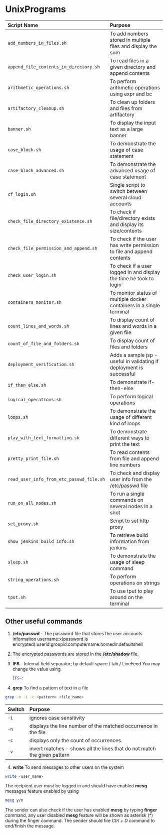 # UnixPrograms

| Script Name                                | Purpose                                                                    |
| :----------------------------------------- | :------------------------------------------------------------------------- |
| `add_numbers_in_files.sh`                  | To add numbers stored in multiple files and display the sum                |
| `append_file_contents_in_directory.sh`     | To read files in a given directory and append contents                     |
| `arithmetic_operations.sh`                 | To perform arithmetic operations using expr and bc                         |
| `artifactory_cleanup.sh`                   | To clean up folders and files from artifactory                             |
| `banner.sh`                                | To display the input text as a large banner                                |  
| `case_block.sh`                            | To demonstrate the usage of case statement                                 |
| `case_block_advanced.sh`                   | To demonstrate the advanced usage of case statement                        |
| `cf_login.sh`                              | Single script to switch between several cloud accounts                     |
| `check_file_directory_existence.sh`        | To check if file/directory exists and display its size/contents            |
| `check_file_permission_and_append.sh`      | To check if the user has write permission to file and append contents      |
| `check_user_login.sh`                      | To check if a user logged in and display the time he took to login         |
| `containers_monitor.sh`                    | To monitor status of multiple docker containers in a single terminal       |
| `count_lines_and_words.sh`                 | To display count of lines and words in a given file                        |
| `count_of_file_and_folders.sh`             | To display count of files and folders                                      |
| `deployment_verification.sh`               | Adds a sample jsp - useful in validating if deployment is successful       |
| `if_then_else.sh`                          | To demonstrate if-then-else                                                |
| `logical_operations.sh`                    | To perform logical operations                                              |
| `loops.sh`                                 | To demonstrate the usage of different kind of loops                        |
| `play_with_text_formatting.sh`             | To demonstrate different ways to print the text                            |
| `pretty_print_file.sh`                     | To read contents from file and append line numbers                         |
| `read_user_info_from_etc_passwd_file.sh`   | To check and display user info from the /etc/passwd file                   |
| `run_on_all_nodes.sh`                      | To run a single commands on several nodes in a shot                        |
| `set_proxy.sh`                             | Script to set http proxy                                                   |
| `show_jenkins_build_info.sh`               | To retrieve build information from jenkins                                 |
| `sleep.sh`                                 | To demonstrate the usage of sleep command                                  |
| `string_operations.sh`                     | To perform operations on strings                                           |
| `tput.sh`                                  | To use tput to play around on the terminal                                 |


## Other useful commands
1. **/etc/passwd** - The password file that stores the user accounts information
   username:x(password is encrypted):userid:groupid:computername:homedir:defaultshell 
   
2. The encrypted passwords are stored in the **/etc/shadow** file.

3. **IFS** - Internal field separator; by default space / tab / LineFeed
   You may change the value using 
   ```sh 
   IFS=:
   ```

4. **grep** To find a pattern of text in a file
```sh
grep -n -i -c <pattern> <file_name>
```
| Switch   | Purpose                                                                  |
| :------- | :----------------------------------------------------------------------- |
| `-i`     | ignores case sensitivity                                                 |
| `-n`     | displays the line number of the matched occurrence in the file           |
| `-c`     | displays only the count of occurrences                                   |
| `-v`     | invert matches - shows all the lines that do not match the given pattern |

4. **write** To send messages to other users on the system
```sh
write <user_name>
```
The recipient user must be logged in and should have enabled **mesg** messages feature enabled by using
```sh
mesg y/n
```
The sender can also check if the user has enabled **mesg** by typing **finger** command, any user disabled **mesg** feature will be shown as asterisk (\*) during the finger command.
The sender should fire *Ctrl + D* command to end/finish the message.
